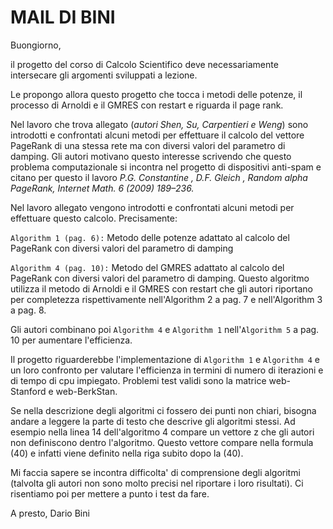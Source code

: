 # MAIL DI BINI

Buongiorno,

il progetto del corso di Calcolo Scientifico deve necessariamente intersecare gli argomenti sviluppati a lezione.

Le propongo allora questo progetto che tocca i metodi delle potenze, il processo di Arnoldi e il GMRES con restart e riguarda il page rank.

Nel lavoro che trova allegato (_autori Shen, Su, Carpentieri e Weng_)  sono introdotti e confrontati alcuni metodi per effettuare il calcolo del vettore PageRank di una stessa rete ma con diversi valori del parametro di damping. Gli autori motivano questo interesse scrivendo che questo problema computazionale si incontra nel progetto di dispositivi anti-spam e citano per questo il lavoro _P.G. Constantine , D.F. Gleich , Random alpha PageRank, Internet Math. 6 (2009) 189–236._

Nel lavoro allegato vengono introdotti e confrontati alcuni metodi per effettuare questo calcolo. Precisamente:

`Algorithm 1 (pag. 6):` Metodo delle potenze adattato al calcolo del PageRank con diversi valori del parametro di damping

`Algorithm 4 (pag. 10):` Metodo del GMRES adattato al calcolo del PageRank con diversi valori del parametro di damping. Questo algoritmo utilizza il metodo di Arnoldi  e il GMRES con restart che gli autori riportano per completezza rispettivamente nell'Algorithm 2 a pag. 7 e nell'Algorithm 3 a pag. 8.

Gli autori combinano poi `Algorithm 4` e `Algorithm 1` nell'`Algorithm 5` a pag. 10 per aumentare l'efficienza.

Il progetto riguarderebbe l'implementazione di `Algorithm 1` e `Algorithm 4` e un loro confronto per valutare l'efficienza in termini di numero di iterazioni e di tempo di cpu impiegato. Problemi test validi sono  la matrice web-Stanford e web-BerkStan.

Se nella descrizione degli algoritmi ci fossero dei punti non chiari, bisogna andare a leggere la parte di testo che descrive gli algoritmi stessi. Ad esempio nella linea 14 dell'algoritmo 4 compare un vettore z che gli autori non definiscono dentro l'algoritmo. Questo vettore compare nella formula (40) e infatti viene definito nella riga subito dopo la (40).

Mi faccia sapere se incontra difficolta' di comprensione degli algoritmi (talvolta gli autori non sono molto precisi nel riportare i loro risultati). Ci risentiamo poi per mettere a punto i test da fare.

A presto,
Dario Bini
